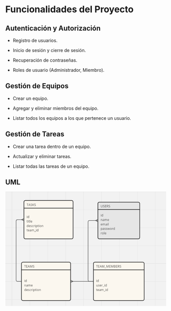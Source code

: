 # Funcionalidades del Proyecto

## Autenticación y Autorización

* Registro de usuarios.

* Inicio de sesión y cierre de sesión.

* Recuperación de contraseñas.

* Roles de usuario (Administrador, Miembro).

## Gestión de Equipos

* Crear un equipo.

* Agregar y eliminar miembros del equipo.

* Listar todos los equipos a los que pertenece un usuario.

## Gestión de Tareas

* Crear una tarea dentro de un equipo.

* Actualizar y eliminar tareas.

* Listar todas las tareas de un equipo.

## UML

!['UML'](public/uml.png)
